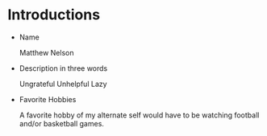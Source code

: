 Introductions
=============

* Name

	Matthew Nelson

* Description in three words

	Ungrateful
	Unhelpful
	Lazy

* Favorite Hobbies

	A favorite hobby of my alternate self would have to be watching football
	and/or basketball games.
